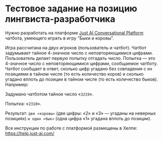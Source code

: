 # Тестовое задание на позицию лингвиста-разработчика

Нужно разработать на платформе [Just AI Conversational Platform](https://app.jaicp.com/login) чатбота, умеющего играть в игру "Быки и коровы".

Игра рассчитана на двух игроков (пользователь и чатбот). Чатбот задумывает тайное 4-значное число с неповторяющимися цифрами. Пользователь делает первую попытку отгадать число. Попытка — это 4-значное число с неповторяющимися цифрами, сообщаемое чатботу. Чатбот сообщает в ответ, сколько цифр угадано без совпадения с их позициями в тайном числе (то есть количество коров) и сколько угадано вплоть до позиции в тайном числе (то есть количество быков). Например:

Задумано чатботом тайное число «`3219`».

Попытка: «`2310`».

Результат: `две «коровы»` (две цифры: «2» и «3» — угаданы на неверных позициях) `и один «бык»` (одна цифра «1» угадана вплоть до позиции).

Все инструкции по работе с платформой размещены в Хелпе: https://help.just-ai.com/
